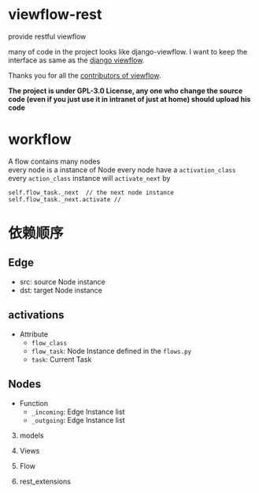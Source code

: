 # viewflow-rest
provide restful viewflow 

many of code in the project looks like django-viewflow. I want to keep the interface as same as the [django viewflow](https://github.com/viewflow/viewflow).

Thanks you for all the [contributors of viewflow](https://github.com/viewflow/viewflow/graphs/contributors).

**The project is under GPL-3.0 License, any one who change the source code (even if you just use it in intranet of just at home) should upload his code**


# workflow
A flow contains many nodes  
every node is a instance of Node
every node have a `activation_class`  
every `action_class` instance will `activate_next` by
```
self.flow_task._next  // the next node instance
self.flow_task._next.activate // 
```

# 依赖顺序

## Edge
* src: source Node instance
* dst: target Node instance

## activations
* Attribute
    * `flow_class`
    * `flow_task`: Node Instance defined in the `flows.py`
    * `task`: Current Task

## Nodes
* Function
    * `_incoming`: Edge Instance list
    * `_outgoing`: Edge Instance list

3. models

4. Views

6. Flow


9. rest_extensions

